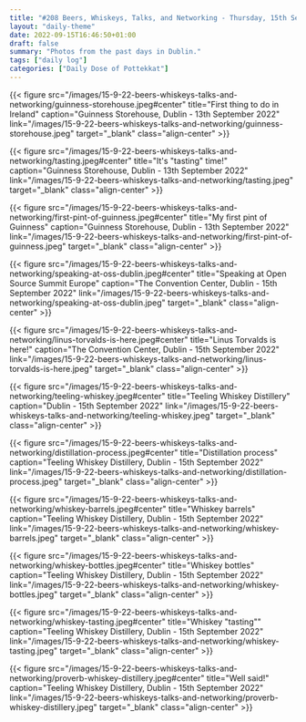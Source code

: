 ```yaml
---
title: "#208 Beers, Whiskeys, Talks, and Networking - Thursday, 15th September 2022"
layout: "daily-theme"
date: 2022-09-15T16:46:50+01:00
draft: false
summary: "Photos from the past days in Dublin."
tags: ["daily log"]
categories: ["Daily Dose of Pottekkat"]
---
```


{{< figure src="/images/15-9-22-beers-whiskeys-talks-and-networking/guinness-storehouse.jpeg#center" title="First thing to do in Ireland" caption="Guinness Storehouse, Dublin - 13th September 2022" link="/images/15-9-22-beers-whiskeys-talks-and-networking/guinness-storehouse.jpeg" target="_blank" class="align-center" >}}

{{< figure src="/images/15-9-22-beers-whiskeys-talks-and-networking/tasting.jpeg#center" title="It's \"tasting\" time!" caption="Guinness Storehouse, Dublin - 13th September 2022" link="/images/15-9-22-beers-whiskeys-talks-and-networking/tasting.jpeg" target="_blank" class="align-center" >}}

{{< figure src="/images/15-9-22-beers-whiskeys-talks-and-networking/first-pint-of-guinness.jpeg#center" title="My first pint of Guinness" caption="Guinness Storehouse, Dublin - 13th September 2022" link="/images/15-9-22-beers-whiskeys-talks-and-networking/first-pint-of-guinness.jpeg" target="_blank" class="align-center" >}}

{{< figure src="/images/15-9-22-beers-whiskeys-talks-and-networking/speaking-at-oss-dublin.jpeg#center" title="Speaking at Open Source Summit Europe" caption="The Convention Center, Dublin - 15th September 2022" link="/images/15-9-22-beers-whiskeys-talks-and-networking/speaking-at-oss-dublin.jpeg" target="_blank" class="align-center" >}}

{{< figure src="/images/15-9-22-beers-whiskeys-talks-and-networking/linus-torvalds-is-here.jpeg#center" title="Linus Torvalds is here!" caption="The Convention Center, Dublin - 15th September 2022" link="/images/15-9-22-beers-whiskeys-talks-and-networking/linus-torvalds-is-here.jpeg" target="_blank" class="align-center" >}}

{{< figure src="/images/15-9-22-beers-whiskeys-talks-and-networking/teeling-whiskey.jpeg#center" title="Teeling Whiskey Distillery" caption="Dublin - 15th September 2022" link="/images/15-9-22-beers-whiskeys-talks-and-networking/teeling-whiskey.jpeg" target="_blank" class="align-center" >}}

{{< figure src="/images/15-9-22-beers-whiskeys-talks-and-networking/distillation-process.jpeg#center" title="Distillation process" caption="Teeling Whiskey Distillery, Dublin - 15th September 2022" link="/images/15-9-22-beers-whiskeys-talks-and-networking/distillation-process.jpeg" target="_blank" class="align-center" >}}

{{< figure src="/images/15-9-22-beers-whiskeys-talks-and-networking/whiskey-barrels.jpeg#center" title="Whiskey barrels" caption="Teeling Whiskey Distillery, Dublin - 15th September 2022" link="/images/15-9-22-beers-whiskeys-talks-and-networking/whiskey-barrels.jpeg" target="_blank" class="align-center" >}}

{{< figure src="/images/15-9-22-beers-whiskeys-talks-and-networking/whiskey-bottles.jpeg#center" title="Whiskey bottles" caption="Teeling Whiskey Distillery, Dublin - 15th September 2022" link="/images/15-9-22-beers-whiskeys-talks-and-networking/whiskey-bottles.jpeg" target="_blank" class="align-center" >}}

{{< figure src="/images/15-9-22-beers-whiskeys-talks-and-networking/whiskey-tasting.jpeg#center" title="Whiskey \"tasting\"" caption="Teeling Whiskey Distillery, Dublin - 15th September 2022" link="/images/15-9-22-beers-whiskeys-talks-and-networking/whiskey-tasting.jpeg" target="_blank" class="align-center" >}}

{{< figure src="/images/15-9-22-beers-whiskeys-talks-and-networking/proverb-whiskey-distillery.jpeg#center" title="Well said!" caption="Teeling Whiskey Distillery, Dublin - 15th September 2022" link="/images/15-9-22-beers-whiskeys-talks-and-networking/proverb-whiskey-distillery.jpeg" target="_blank" class="align-center" >}}
